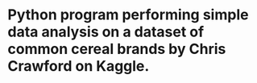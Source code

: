 # Python program performing simple data analysis on a dataset of common cereal brands by Chris Crawford on Kaggle.
